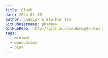 ```yaml
---
title: Blush
date: 2024-03-10
author: phampyk & Blu Mar Ten
GitHubUsername: phampyk
GitHubRepo: http://github.com/phampyk/blush
tags:
  - minimal
  - monochrome
  - pink
---
```

